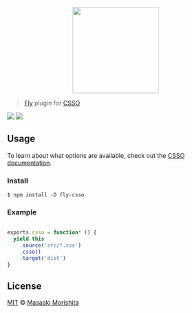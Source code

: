 <div align="center">
  <a href="http://github.com/flyjs/fly">
    <img width=200px  src="https://cloud.githubusercontent.com/assets/8317250/8430194/35c6043a-1f6a-11e5-8cbd-af6cc86baa84.png">
  </a>
</div>

> [Fly][fly] plugin for [CSSO](https://github.com/css/csso)
>
[![][fly-badge]][fly] ![][mit-badge]

## Usage

To learn about what options are available, check out the [CSSO documentation](https://en.bem.info/tools/optimizers/csso/).

### Install

```shell
$ npm install -D fly-csso
```

### Example

```js

exports.csso = function* () {
  yield this
    .source('src/*.css')
    .csso()
    .target('dist')
}
```

## License

[MIT](http://opensource.org/licenses/MIT) © [Masaaki Morishita][author]


[author]: https://github.com/morishitter

[fly]: https://www.github.com/flyjs/fly

[fly-badge]: https://img.shields.io/badge/fly-JS-05B3E1.svg?style=flat-square
[mit-badge]: https://img.shields.io/badge/license-MIT-444444.svg?style=flat-square


